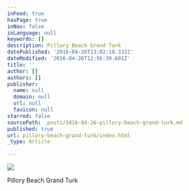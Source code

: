 ```yaml
---
inFeed: true
hasPage: true
inNav: false
inLanguage: null
keywords: []
description: Pillory Beach Grand Turk
datePublished: '2016-04-26T13:02:10.332Z'
dateModified: '2016-04-26T12:56:39.601Z'
title: ''
author: []
authors: []
publisher:
  name: null
  domain: null
  url: null
  favicon: null
starred: false
sourcePath: _posts/2016-04-26-pillory-beach-grand-turk.md
published: true
url: pillory-beach-grand-turk/index.html
_type: Article

---
```

![](https://the-grid-user-content.s3-us-west-2.amazonaws.com/fb4c6929-fb19-4de8-b428-0dc1965e15bb.jpg)

Pillory Beach Grand Turk